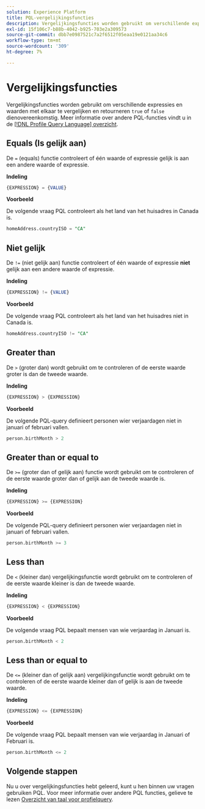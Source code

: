 ```yaml
---
solution: Experience Platform
title: PQL-vergelijkingsfuncties
description: Vergelijkingsfuncties worden gebruikt om verschillende expressies en waarden met elkaar te vergelijken, waarbij "true" of "false" overeenkomstig wordt geretourneerd.
exl-id: 15f106c7-b88b-4042-b925-703e2a309573
source-git-commit: dbb7e0987521c7a2f6512f05eaa19e0121aa34c6
workflow-type: tm+mt
source-wordcount: '309'
ht-degree: 7%

---
```


# Vergelijkingsfuncties

Vergelijkingsfuncties worden gebruikt om verschillende expressies en waarden met elkaar te vergelijken en retourneren `true` of `false` dienovereenkomstig. Meer informatie over andere PQL-functies vindt u in de [[!DNL Profile Query Language] overzicht](./overview.md).

## Equals (Is gelijk aan)

De `=` (equals) functie controleert of één waarde of expressie gelijk is aan een andere waarde of expressie.

**Indeling**

```sql
{EXPRESSION} = {VALUE}
```

**Voorbeeld**

De volgende vraag PQL controleert als het land van het huisadres in Canada is.

```sql
homeAddress.countryISO = "CA"
```

## Niet gelijk

De `!=` (niet gelijk aan) functie controleert of één waarde of expressie **niet** gelijk aan een andere waarde of expressie.

**Indeling**

```sql
{EXPRESSION} != {VALUE}
```

**Voorbeeld**

De volgende vraag PQL controleert als het land van het huisadres niet in Canada is.

```sql
homeAddress.countryISO != "CA"
```

## Greater than

De `>` (groter dan) wordt gebruikt om te controleren of de eerste waarde groter is dan de tweede waarde.

**Indeling**

```sql
{EXPRESSION} > {EXPRESSION} 
```

**Voorbeeld**

De volgende PQL-query definieert personen wier verjaardagen niet in januari of februari vallen.

```sql
person.birthMonth > 2
```

## Greater than or equal to

De `>=` (groter dan of gelijk aan) functie wordt gebruikt om te controleren of de eerste waarde groter dan of gelijk aan de tweede waarde is.

**Indeling**

```sql
{EXPRESSION} >= {EXPRESSION} 
```

**Voorbeeld**

De volgende PQL-query definieert personen wier verjaardagen niet in januari of februari vallen.

```sql
person.birthMonth >= 3
```

## Less than

De `<` (kleiner dan) vergelijkingsfunctie wordt gebruikt om te controleren of de eerste waarde kleiner is dan de tweede waarde.

**Indeling**

```sql
{EXPRESSION} < {EXPRESSION} 
```

**Voorbeeld**

De volgende vraag PQL bepaalt mensen van wie verjaardag in Januari is.

```sql
person.birthMonth < 2
```

## Less than or equal to

De `<=` (kleiner dan of gelijk aan) vergelijkingsfunctie wordt gebruikt om te controleren of de eerste waarde kleiner dan of gelijk is aan de tweede waarde.

**Indeling**

```sql
{EXPRESSION} <= {EXPRESSION} 
```

**Voorbeeld**

De volgende vraag PQL bepaalt mensen van wie verjaardag in Januari of Februari is.

```sql
person.birthMonth <= 2
```

## Volgende stappen

Nu u over vergelijkingsfuncties hebt geleerd, kunt u hen binnen uw vragen gebruiken PQL. Voor meer informatie over andere PQL functies, gelieve te lezen [Overzicht van taal voor profielquery](./overview.md).
